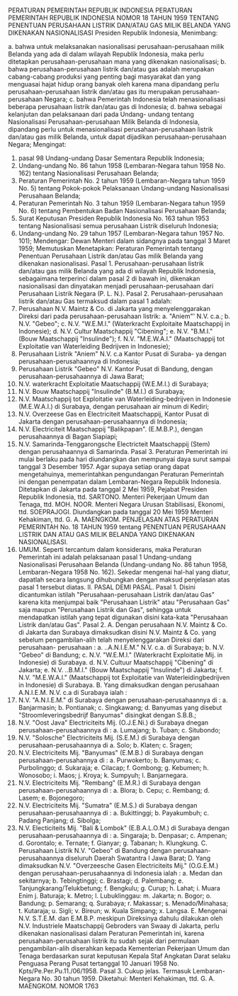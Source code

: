 PERATURAN PEMERINTAH REPUBLIK INDONESIA PERATURAN PEMERINTAH REPUBLIK INDONESIA NOMOR 18 TAHUN 1959 TENTANG PENENTUAN PERUSAHAAN LISTRIK DAN/ATAU GAS MILIK BELANDA YANG DIKENAKAN NASIONALISASI Presiden Republik Indonesia,
Menimbang:

a. bahwa untuk melaksanakan nasionalisasi perusahaan-perusahaan milik Belanda yang ada di dalam wilayah Republik Indonesia, maka perlu ditetapkan perusahaan-perusahaan mana yang dikenakan nasionalisasi;
b. bahwa perusahaan-perusahaan listrik dan/atau gas adalah merupakan cabang-cabang produksi yang penting bagi masyarakat dan yang menguasai hajat hidup orang banyak oleh karena mana dipandang perlu perusahaan-perusahaan listrik dan/atau gas itu merupakan perusahaan-perusahaan Negara;
c. bahwa Pemerintah Indonesia telah menasionalisasi beberapa perusahaan listrik dan/atau gas di Indonesia;
d. bahwa sebagai kelanjutan dan pelaksanaan dari pada Undang- undang tentang Nasionalisasi Perusahaan-perusahaan Milik Belanda di Indonesia, dipandang perlu untuk menasionalisasi perusahaan-perusahaan listrik dan/atau gas milik Belanda, untuk dapat dijadikan perusahaan-perusahaan Negara;
Mengingat:

1. pasal 98 Undang-undang Dasar Sementara Republik Indonesia;
2. Undang-undang No. 86 tahun 1958 (Lembaran-Negara tahun 1958 No. 162) tentang Nasionalisasi Perusahaan Belanda;
3. Peraturan Pemerintah No. 2 tahun 1959 (Lembaran-Negara tahun 1959 No. 5) tentang Pokok-pokok Pelaksanaan Undang-undang Nasionalisasi Perusahaan Belanda;
4. Peraturan Pemerintah No. 3 tahun 1959 (Lembaran-Negara tahun 1959 No. 6) tentang Pembentukan Badan Nasionalisasi Perusahaan Belanda;
5. Surat Keputusan Presiden Republik Indonesia No. 163 tahun 1953 tentang Nasionalisasi semua perusahaan Listrik diseluruh Indonesia;
6. Undang-undang No. 29 tahun 1957 (Lembaran-Negara tahun 1957 No. 101); Mendengar: Dewan Menteri dalam sidangnya pada tanggal 3 Maret 1959; Memutuskan Menetapkan: Peraturan Pemerintah tentang Penentuan Perusahaan Listrik dan/atau Gas milik Belanda yang dikenakan nasionalisasi. Pasal 1. Perusahaan-perusahaan listrik dan/atau gas milik Belanda yang ada di wilayah Republik Indonesia, sebagaimana terperinci dalam pasal 2 di bawah ini, dikenakan nasionalisasi dan dinyatakan menjadi perusahaan-perusahaan dari Perusahaan Listrik Negara (P. L. N.). Pasal 2. Perusahaan-perusahaan listrik dan/atau Gas termaksud dalam pasal 1 adalah:
1. Perusahaan N.V. Maintz & Co. di Jakarta yang menyelenggarakan Direksi dari pada perusahaan-perusahaan listrik:
a. "Aniem"' N.V. c.a.;
b. N.V. "Gebeo";
c. N.V. "W.E.M.l." (Waterkracht Exploitaite Maatschappij in Indonesie);
d. N.V. Cultur Maatschappij "Cibening";
e. N.V. "B.M.I." (Bouw Maatschappij "Insulinde");
f. N.V. "M.E.W.A.I." (Maatschappij tot Exploitatie van Waterleiding Bedrijven in Indonesie);
2. Perusahaan Listrik "Aniem" N.V. c.a Kantor Pusat di Suraba- ya dengan perusahaan-perusahaannya di Indonesia;
3. Perusahaan Listrik "Gebeo" N.V. Kantor Pusat di Bandung, dengan perusahaan-perusahaannya di Jawa Barat;
4. N.V. waterkracht Exploitatie Maatschappij (W.E.M.I.) di Surabaya;
5. N.V. Bouw Maatschappij "Insulinde" (B.M.I.) di Surabaya;
6. N.V. Maatschappij tot Exploitatie van Waterleiding-bedrijven in Indonesie (M.E.W.A.I.) di Surabaya, dengan perusahaan air minum di Kediri;
7. N.V. Overzeese Gas en Electriciteit Maatschappij, Kantor Pusat di Jakarta dengan perusahaan-perusahaannya di Indonesia;
8. N.V. Electriciteit Maatschappij "Balikpapan". (E.M.B.P.), dengan perusahaannya di Bagan Siapiapi;
9. N.V. Samarinda-Tenggarongsche Electricteit Maatschappij (Stem) dengan perusahaannya di Samarinda. Pasal 3. Peraturan Pemerintah ini mulai berlaku pada hari diundangkan dan mempunyai daya surut sampai tanggal 3 Desember 1957. Agar supaya setiap orang dapat mengetahuinya, memerintahkan pengundangan Peraturan Pemerintah ini dengan penempatan dalam Lembaran-Negara Republik Indonesia. Ditetapkan di Jakarta pada tanggal 2 Mei 1959, Pejabat Presiden Republik Indonesia, ttd. SARTONO. Menteri Pekerjaan Umum dan Tenaga, ttd. MOH. NOOR. Menteri Negara Urusan Stabilisasi, Ekonomi, ttd. SOEPRAJOGI. Diundangkan pada tanggal 20 Mei 1959 Menteri Kehakiman, ttd. G. A. MAENGKOM. PENJELASAN ATAS PERATURAN PEMERINTAH No. 18 TAHUN 1959 tentang PENENTUAN PERUSAHAAN LISTRIK DAN ATAU GAS MILIK BELANDA YANG DIKENAKAN NASIONALISASI.
1. UMUM. Seperti tercantum dalam konsiderans, maka Peraturan Pemerintah ini adalah pelaksanaan pasal 1 Undang-undang Nasionalisasi Perusahaan Belanda (Undang-undang No. 86 tahun 1958, Lembaran-Negara 1958 No. 162). Sekedar mengenai hal-hal yang diatur, dapatlah secara langsung dihubungkan dengan maksud penjelasan atas pasal 1 tersebut diatas. II. PASAL DEMI PASAL. Pasal 1. Disini dicantumkan istilah "Perusahaan-perusahaan Listrik dan/atau Gas" karena kita menjumpai baik "Perusahaan Listrik" atau "Perusahaan Gas" saja maupun "Perusahaan Listrik dan Gas", sehingga untuk mendapatkan istilah yang tepat digunakan disini kata-kata "Perusahaan Listrik dan/atau Gas". Pasal 2. A. Dengan perusahaan N.V. Maintz & Co. di Jakarta dan Surabaya dimaksudkan disini N.V. Maintz & Co. yang sebelum pengambilan-alih telah menyelenggarakan Direksi dari perusahaan- perusahaan :
a. ..A.N.I.E.M." N.V. c.a. di Surabaya;
b. N.V. "Gebeo" di Bandung;
c. N.V. "W.E.M.l." (Waterkracht Exploitatie Mij. in Indonesie) di Surabaya.
d. N.V. Cultuur Maatschappij "Cibening" di Jakarta;
e. N.V. ..B.M.l." (Bouw Maatschappij "Insulinde") di Jakarta;
f. N.V. "M.E.W.A.l." (Maatschappij tot Exploitatie van Waterleidingbedrijven in Indonesie) di Surabaya. B. Yang dimaksudkan dengan perusahaan A.N.I.E.M. N.V. c.a di Surabaya ialah :
1. N.V. "A.N.I.E.M." di Surabaya dengan perusahaan-perusahaannya di :
a. Banjarmasin;
b. Pontianak;
c. Singkawang;
d. Banyumas yang disebut "Stroomleveringsbedrijf Banyumas" disingkat dengan S.B.B.;
2. N.V. "Oost Java" Electriciteits Mij. (O.J.E.Ni.) di Surabaya dnegan perusahaan-perusahaannya di :
a. Lumajang;
b. Tuban;
c. Situbondo;
3. N.V. "Solosche" Electriciteits Mij. (S.E.M.) di Surabaya dengan perusahaan-perusahaannya di a. Solo;
b. Klaten;
c. Sragen;
4. N.V. Electriciteits Mij. "Banyumas" (E.M.B.) di Surabaya dengan perusahaan-perusahannya di :
a. Purwokerto;
b. Banyumas;
c. Purbolinggo;
d. Sukaraja;
e. Cilacap;
f. Gombong;
g. Kebumen;
h. Wonosobo;
i. Maos;
j. Kroya;
k. Sumpyuh;
l. Banjarnegara.
5. N.V. Electriciteits Mij. "Rembang" (E.M.R.) di Surabaya dengan perusahaan-perusahaannya di :
a. Blora;
b. Cepu;
c. Rembang;
d. Lasem;
e. Bojonegoro;
6. N.V. Electriciteits Mij. "Sumatra" (E.M.S.) di Surabaya dengan perusahaan-perusahaannya di :
a. Bukittinggi;
b. Payakumbuh;
c. Padang Panjang;
d. Sibolga;
7. N.V. Electiciteits Mij. "Bali & Lombok" (E.B.A.L.O.M.) di Surabaya dengan perusahaan-perusahaannya di :
a. Singaraja;
b. Denpasar;
c. Ampenan;
d. Gorontalo;
e. Ternate;
f. Gianyar;
g. Tabanan;
h. Klungkung. C. Perusahaan Listrik N.V. "Gebeo" di Bandung dengan perusahaan-perusahaannya diseluruh Daerah Swatantra I Jawa Barat; D. Yang dimaksudkan N.V. "Overzeesche Gasen Electriciteits Mij." (O.G.E.M.) dengan perusahaan-perusahaannya di Indonesia ialah :
a. Medan dan sekitarnya;
b. Tebingtinggi;
c. Brastagi;
d. Palembang;
e. Tanjungkarang/Telukbetung;
f. Bengkulu;
g. Curup;
h. Lahat;
i. Muara Enim j. Baturaja;
k. Metro;
l. Lubuklinggau:
m. Jakarta;
n. Bogor;
o. Bandung;
p. Semarang;
q. Surabaya;
r. Makassar;
s. Menado/Minahasa;
t. Kutaraja;
u. Sigli;
v. Bireun;
w. Kuala Simpang;
x. Langsa. E. Mengenai N.V. S.T.E.M. dan E.M.B.P. meskipun Direksinya dahulu dilakukan oleh N.V. Industriele Maatschappij Gebroders van Swaay di Jakarta, perlu dikenakan nasionalisasi dalam Peraturan Pemerintah ini, karena perusahaan-perusahaan listrik itu sudah sejak dari permulaan pengambilan-alih diserahkan kepada Kementerian Pekerjaan Umum dan Tenaga berdasarkan surat keputusan Kepala Staf Angkatan Darat selaku Penguasa Perang Pusat tertanggal 10 Januari 1958 No. Kpts/Pe.Per.Pu.11./06/1958. Pasal 3. Cukup jelas. Termasuk Lembaran-Negara No. 30 tahun 1959. Diketahui: Menteri Kehakiman, ttd. G. A. MAENGKOM. NOMOR 1763